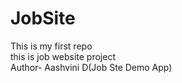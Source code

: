 # JobSite
This is my first repo
<br>
this is job website project
<br>
Author- Aashvini D(Job Ste Demo App)

